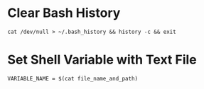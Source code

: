 # Clear Bash History

```shell
cat /dev/null > ~/.bash_history && history -c && exit
```

# Set Shell Variable with Text File

```shell
VARIABLE_NAME = $(cat file_name_and_path)
```
